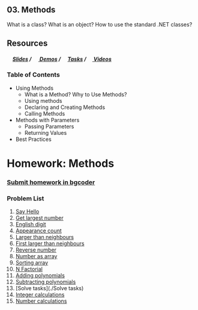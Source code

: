 ## 03. Methods
What is a class? What is an object? How to use the standard .NET classes?

## Resources

##### [<img src="https://raw.githubusercontent.com/TelerikAcademy/Common/master/icons/presentation.png" height="15" />Slides](https://rawgit.com/TelerikAcademy/CSharp-Part-2/master/Topics/03.%20Methods/slides/index.html) / [<img src="https://raw.githubusercontent.com/TelerikAcademy/Common/master/icons/code.png" height="15"> Demos](demos) / [<img src="https://raw.githubusercontent.com/TelerikAcademy/Common/master/icons/homework.png" height="15">Tasks](homework) / [<img src="https://raw.githubusercontent.com/TelerikAcademy/Common/master/icons/video.png" height="13"> Videos](VIDEOS.md)

### Table of Contents
- Using Methods
  - What is a Method? Why to Use Methods?
  - Using methods
  - Declaring and Creating Methods
  - Calling Methods
- Methods with Parameters
  - Passing Parameters
  - Returning Values
- Best Practices

Homework: Methods
=================

### [Submit homework in bgcoder](http://bgcoder.com/Contests/317/CSharp-Advanced-03-Methods)

### Problem List

1. [Say Hello](./SayHello)
1. [Get largest number](./GetLargestNumber)
1. [English digit](./EnglishDigit)
1. [Appearance count](./AppearanceCount)
1. [Larger than neighbours](./LargerThanNeighbours)
1. [First larger than neighbours](./FirstLargerThanNeighbours)
1. [Reverse number](./ReverseNumber)
1. [Number as array](./NumberAsArray)
1. [Sorting array](./SortingArray)
1. [N Factorial](./NFactorial)
1. [Adding polynomials](./AddingPolynomials)
1. [Subtracting polynomials](./SubtractingPolynomials)
1. [Solve tasks](./Solve tasks)
1. [Integer calculations](./IntegerCalculations)
1. [Number calculations](./NumberCalculations)
